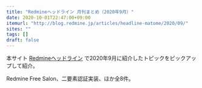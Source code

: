 ```yaml
---
title: "Redmineヘッドライン 月刊まとめ（2020年9月）"
date: 2020-10-01T22:47:00+09:00
itemurl: "http://blog.redmine.jp/articles/headline-matome/2020/09/"
sites: ""
tags: []
draft: false
---
```


本サイト [Redmineヘッドライン](https://headline.redmine.jp/) で2020年9月に紹介したトピックをピックアップして紹介。

Redmine Free Salon、二要素認証実装、ほか全8件。
